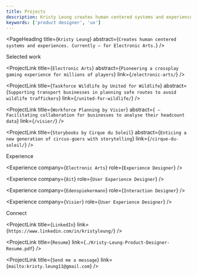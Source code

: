 ```yaml
---
title: Projects
description: Kristy Leung creates human centered systems and experiences. Currently for Electronic Arts.
keywords: ['product designer', 'ux']
---
```


<PageHeading title={`Kristy Leung`} abstract={`Creates human centered systems and experiences. Currently — for Electronic Arts.`} />

<SectionHeader>Selected work</SectionHeader>

<ProjectLink title={`Electronic Arts`} abstract={`Pioneering a crossplay gaming experience for millions of players`} link={`/electronic-arts/`} />

<ProjectLink title={`Taskforce Wildlife by United for Wildlife`} abstract={`Supporting transport businesses in planning safe routes to avoid wildlife traffickers`} link={`/united-for-wildlife/`} />

<ProjectLink title={`Workforce Planning by Visier`} abstract={` — Facilitating collaboration for businesses to analyse their headcount data`} link={`/visier/`} />

<ProjectLink title={`Storybooks by Cirque du Soleil`} abstract={`Enticing a new generation of circus-goers with storytelling`} link={`/cirque-du-soleil/`} />





<SectionHeader>Experience</SectionHeader>

<Experience company={`Electronic Arts`} role={`Experience Designer`} />

<Experience company={`8it`} role={`User Experience Designer`} />

<Experience company={`Edenspiekermann`} role={`Interaction Designer`} />

<Experience company={`Visier`} role={`User Experience Designer`} />

<SectionHeader>Connect</SectionHeader>

<ProjectLink title={`LinkedIn`} link={`https://www.linkedin.com/in/kristyleung/`} />

<ProjectLink title={`Resume`} link={`./Kristy-Leung-Product-Designer-Resume.pdf`} />

<ProjectLink title={`Send me a message`} link={`mailto:kristy.leung11@gmail.com`} />
